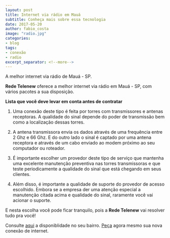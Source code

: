 ```yaml
---
layout: post
title: Internet via rádio em Mauá
subtitle: Conheça mais sobre essa tecnologia
date: 2017-05-20
author: fabio_costa
image: "radio.jpg"
categories:
- blog
tags:
- conexão
- radio
excerpt_separator: <!--more-->
---
```


A melhor internet via rádio de Mauá - SP.
<!--more-->
**Rede Telenew** oferece a melhor internet via rádio em Mauá - SP, com vários pacotes a sua disposição.

**Lista que você deve levar em conta antes de contratar**

1. Uma conexão deste tipo é feita por torres com transmissores e antenas receptoras. A qualidade do sinal depende do poder de transmissão bem como a localização dessas torres.

2. A antena transmissora envia os dados através de uma frequência entre 2 Ghz e 66 Ghz. E do outro lado o sinal é captado por uma antena receptora e através de um cabo enviado ao modem próximo ao seu computador ou roteador.

3. É importante escolher um provedor deste tipo de serviço que mantenha uma excelente manutenção preventiva nas torres transmissoras e que teste periodicamente a qualidade do sinal que está chegando em seus clientes.

4. Além disso, é importante a qualidade de suporte do provedor de acesso escolhido. Embora se a empresa der uma atenção especial a manutenção citada acima e qualidade do sinal, raramente você vai acionar o suporte.

E nesta escolha você pode ficar tranquilo, pois a **Rede Telenew** vai resolver tudo pra você!

Consulte [aqui](/area.html) a disponiblidade no seu bairro.
[Peça](/contato.html) agora mesmo sua nova conexão de internet.
